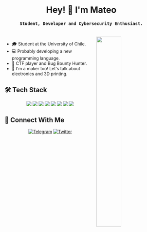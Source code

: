 <h1 align="center">Hey! 👋 I'm Mateo</h1>
<p align="center"><h4 align="center"><samp>Student, Developer and Cybersecurity Enthusiast.</samp></h4></p>
</br>

<img align="right" src="https://techworm.page/wp-content/uploads/2019/05/download-17.png" width="40%">

- 🎓 Student at the University of Chile.
- 💻 Probably developing a new programming language.
- 🚩 CTF player and Bug Bounty Hunter.
- 🔧 I'm a maker too! Let's talk about electronics and 3D printing.

## 🛠 Tech Stack
<p align="center">
  <img src="https://img.shields.io/badge/C-%2300599C.svg?style=for-the-badge&logo=c&logoColor=white">
  <img src="https://img.shields.io/badge/CMake-%23008FBA.svg?style=for-the-badge&logo=cmake&logoColor=white">
  <img src="https://img.shields.io/badge/python-%2314354C.svg?style=for-the-badge&logo=python&logoColor=white">
  <img src="https://img.shields.io/badge/ruby-%23CC342D.svg?style=for-the-badge&logo=ruby&logoColor=white">
  <img src="https://img.shields.io/badge/go-%2300ADD8.svg?style=for-the-badge&logo=go&logoColor=white">
  <img src="https://img.shields.io/badge/git-%23F05033.svg?style=for-the-badge&logo=git&logoColor=white">
   <img src="https://img.shields.io/badge/-Arduino-00979D?style=for-the-badge&logo=Arduino&logoColor=white">
  <img src="https://img.shields.io/badge/-Raspberry_Pi-C51A4A?style=for-the-badge&logo=Raspberry-Pi">
</p>

## 🤝 Connect With Me
<p align="center">
  <a href="https://t.me/TaconeoMental"><img alt="Telegram" src="https://img.shields.io/badge/Telegram-2CA5E0?style=for-the-badge&logo=telegram&logoColor=white"></a>
  <a href="https://twitter.com/TaconeoMental"><img alt="Twitter" src="https://img.shields.io/badge/Twitter-%231DA1F2.svg?style=for-the-badge&logo=Twitter&logoColor=white"></a>
</p>
